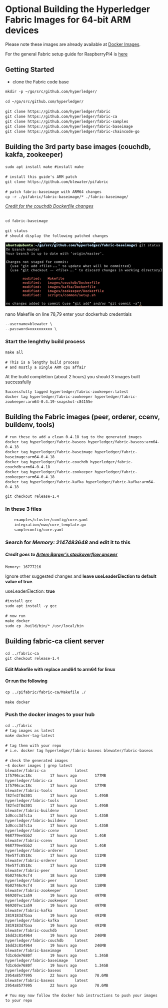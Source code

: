 # Optional Building the Hyperledger Fabric Images for 64-bit ARM devices
Please note these images are already available at [Docker Images](https://hub.docker.com/r/blewater).

For the general Fabric setup guide for RaspberryPi4 is [here](README.md)

## Getting Started

* clone the Fabric code base
```
mkdir -p ~/go/src/github.com/hyperledger/

cd ~/go/src/github.com/hyperledger/

git clone https://github.com/hyperledger/fabric
git clone https://github.com/hyperledger/fabric-ca
git clone https://github.com/hyperledger/fabric-samples
git clone https://github.com/hyperledger/fabric-baseimage
git clone https://github.com/hyperledger/fabric-chaincode-go

```

## Building the 3rd party base images (couchdb, kakfa, zookeeper)

```
sudo apt install make #install make

# install this guide's ARM patch
git clone https://github.com/blewater/pifabric

# patch fabric-baseimage with ARM64 changes
cp -r ./pifabric/fabric-baseimage/* ./fabric-baseimage/

```
*[Credit for the couchdb Dockerfile changes](https://jira.hyperledger.org/browse/FAB-11912)*
```

cd fabric-baseimage

git status 
# should display the following patched changes
```
![image of git changes](./base-images-changes.png)

nano Makefile
on line 78,79 enter your dockerhub credentials

    --username=blewater \
    --password=xxxxxxxxxx \

### Start the lenghthy build process

```
make all

# This is a lengthy build process
# and mostly a single ARM cpu affair
```

At the build completion (about 2 hours) you should 3 images built successfully
```
Successfully tagged hyperledger/fabric-zookeeper:latest
docker tag hyperledger/fabric-zookeeper hyperledger/fabric-zookeeper:arm64-0.4.19-snapshot-c84155e
```

## Building the Fabric images (peer, orderer, ccenv, buildenv, tools)
```
# run these to add a clean 0.4.18 tag to the generated images
docker tag hyperledger/fabric-baseos hyperledger/fabric-baseos:arm64-0.4.18
docker tag hyperledger/fabric-baseimage hyperledger/fabric-baseimage:arm64-0.4.18
docker tag hyperledger/fabric-couchdb hyperledger/fabric-couchdb:arm64-0.4.18
docker tag hyperledger/fabric-zookeeper hyperledger/fabric-zookeeper:arm64-0.4.18
docker tag hyperledger/fabric-kafka hyperledger/fabric-kafka:arm64-0.4.18
```
```
git checkout release-1.4
```
### In these 3 files
        examples/cluster/config/core.yaml
        integration/nwo/core_template.go
        sampleconfig/core.yaml
### Search for *Memory: 2147483648* and edit it to this
##### Credit goes to [Artem Barger's stackoverflow answer](https://stackoverflow.com/questions/45800167/hyperledger-fabric-on-raspberry-pi-3) 
```
Memory: 16777216
```
Ignore other suggested changes and **leave useLeaderElection to default value of true**. 

useLeaderElection: **true**

```
#install gcc
sudo apt install -y gcc

# now run
make docker
sudo cp .build/bin/* /usr/local/bin
```

## Building fabric-ca client server
```
cd ../fabric-ca
git checkout release-1.4
```

#### Edit Makefile with replace amd64 to arm64 for linux
#### Or run the following
```
cp ../pifabric/fabric-ca/Makefile ./

make docker
```

### Push the docker images to your hub
```
cd ../fabric
# tag images as latest
make docker-tag-latest

# tag them with your repo
# i.e. docker tag hyperledger/fabric-baseos blewater/fabric-baseos

# check the generated images
~$ docker images | grep latest
blewater/fabric-ca             latest                           1f5796cac18c        17 hours ago        177MB
hyperledger/fabric-ca          latest                           1f5796cac18c        17 hours ago        177MB
blewater/fabric-tools          latest                           f82fe2f8d301        17 hours ago        1.49GB
hyperledger/fabric-tools       latest                           f82fe2f8d301        17 hours ago        1.49GB
blewater/fabric-buildenv       latest                           1d0ccc3dfc1a        17 hours ago        1.43GB
hyperledger/fabric-buildenv    latest                           1d0ccc3dfc1a        17 hours ago        1.43GB
hyperledger/fabric-ccenv       latest                           968779ee5bb2        17 hours ago        1.4GB
blewater/fabric-ccenv          latest                           968779ee5bb2        17 hours ago        1.4GB
hyperledger/fabric-orderer     latest                           76e57fc8518c        17 hours ago        111MB
blewater/fabric-orderer        latest                           76e57fc8518c        17 hours ago        111MB
blewater/fabric-peer           latest                           9b02746c9cf4        18 hours ago        118MB
hyperledger/fabric-peer        latest                           9b02746c9cf4        18 hours ago        118MB
blewater/fabric-zookeeper      latest                           969207ec1a59        19 hours ago        497MB
hyperledger/fabric-zookeeper   latest                           969207ec1a59        19 hours ago        497MB
blewater/fabric-kafka          latest                           3819183d7baa        19 hours ago        491MB
hyperledger/fabric-kafka       latest                           3819183d7baa        19 hours ago        491MB
blewater/fabric-couchdb        latest                           16dd2c814964        19 hours ago        246MB
hyperledger/fabric-couchdb     latest                           16dd2c814964        19 hours ago        246MB
blewater/fabric-baseimage      latest                           fd1c6de7680f        19 hours ago        1.34GB
hyperledger/fabric-baseimage   latest                           fd1c6de7680f        19 hours ago        1.34GB
hyperledger/fabric-baseos      latest                           2954a8577995        22 hours ago        78.6MB
blewater/fabric-baseos         latest                           2954a8577995        22 hours ago        78.6MB

# You may now follow the docker hub instructions to push your images to your repo
```